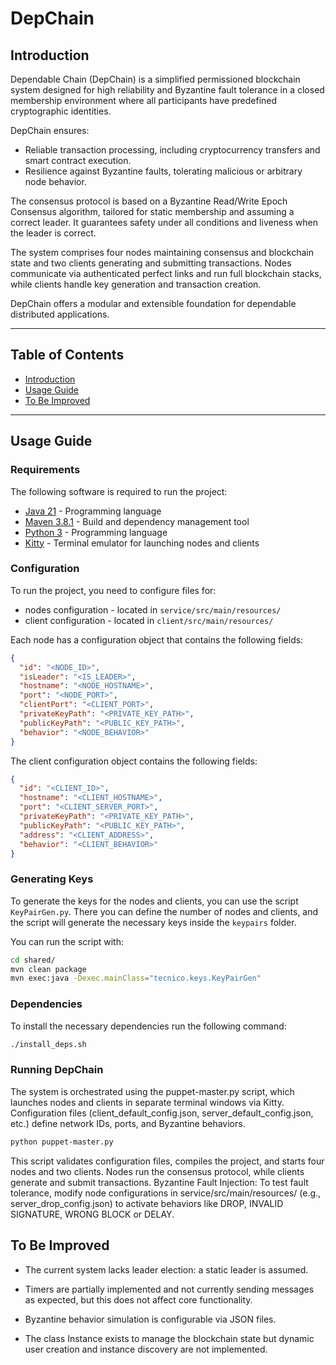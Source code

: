 # DepChain

## Introduction

Dependable Chain (DepChain) is a simplified permissioned blockchain system designed for high reliability and Byzantine fault tolerance in a closed membership environment where all participants have predefined cryptographic identities.

DepChain ensures:
- Reliable transaction processing, including cryptocurrency transfers and smart contract execution.
- Resilience against Byzantine faults, tolerating malicious or arbitrary node behavior.

The consensus protocol is based on a Byzantine Read/Write Epoch Consensus algorithm, tailored for static membership and assuming a correct leader. It guarantees safety under all conditions and liveness when the leader is correct.

The system comprises four nodes maintaining consensus and blockchain state and two clients generating and submitting transactions. Nodes communicate via authenticated perfect links and run full blockchain stacks, while clients handle key generation and transaction creation.

DepChain offers a modular and extensible foundation for dependable distributed applications.

---

## Table of Contents

- [Introduction](#introduction)
- [Usage Guide](#usage-guide)
- [To Be Improved](#to-be-improved)

---

## Usage Guide

### Requirements

The following software is required to run the project:

- [Java 21](https://openjdk.org/projects/jdk/21/) - Programming language
- [Maven 3.8.1](https://maven.apache.org/) - Build and dependency management tool
- [Python 3](https://www.python.org/downloads/) - Programming language
- [Kitty](https://sw.kovidgoyal.net/kitty/) - Terminal emulator for launching nodes and clients

### Configuration

To run the project, you need to configure files for:

* nodes configuration - located in `service/src/main/resources/`
* client configuration - located in `client/src/main/resources/`

Each node has a configuration object that contains the following fields:

```json
{
  "id": "<NODE_ID>",
  "isLeader": "<IS_LEADER>",
  "hostname": "<NODE_HOSTNAME>",
  "port": "<NODE_PORT>",
  "clientPort": "<CLIENT_PORT>",
  "privateKeyPath": "<PRIVATE_KEY_PATH>",
  "publicKeyPath": "<PUBLIC_KEY_PATH>",
  "behavior": "<NODE_BEHAVIOR>"
}
```

The client configuration object contains the following fields:

```json
{
  "id": "<CLIENT_ID>",
  "hostname": "<CLIENT_HOSTNAME>",
  "port": "<CLIENT_SERVER_PORT>",
  "privateKeyPath": "<PRIVATE_KEY_PATH>",
  "publicKeyPath": "<PUBLIC_KEY_PATH>",
  "address": "<CLIENT_ADDRESS>",
  "behavior": "<CLIENT_BEHAVIOR>"
}
```

### Generating Keys

To generate the keys for the nodes and clients, you can use the script `KeyPairGen.py`.
There you can define the number of nodes and clients, and the script will generate the necessary keys inside the `keypairs` folder.

You can run the script with:

```bash
cd shared/
mvn clean package
mvn exec:java -Dexec.mainClass="tecnico.keys.KeyPairGen"
```

### Dependencies

To install the necessary dependencies run the following command:

```bash
./install_deps.sh
```

### Running DepChain
The system is orchestrated using the puppet-master.py script, which launches nodes and clients in separate terminal windows via Kitty. Configuration files (client_default_config.json, server_default_config.json, etc.) define network IDs, ports, and Byzantine behaviors.

```bash
python puppet-master.py
```
This script validates configuration files, compiles the project, and starts four nodes and two clients. Nodes run the consensus protocol, while clients generate and submit transactions.
Byzantine Fault Injection: To test fault tolerance, modify node configurations in service/src/main/resources/ (e.g., server_drop_config.json) to activate behaviors like DROP, INVALID SIGNATURE, WRONG BLOCK or DELAY.


## To Be Improved
- The current system lacks leader election: a static leader is assumed.

 - Timers are partially implemented and not currently sending messages as expected, but this does not affect core functionality.

- Byzantine behavior simulation is configurable via JSON files.

- The class Instance exists to manage the blockchain state but dynamic user creation and instance discovery are not implemented.

